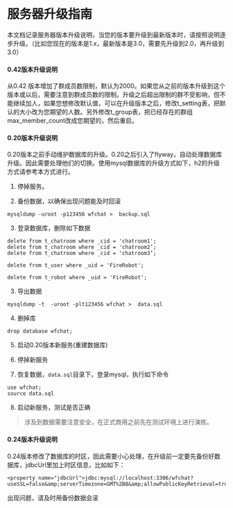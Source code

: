 # 服务器升级指南
本文档记录服务器版本升级说明，当您的版本要升级到最新版本时，请按照说明逐步升级。（比如您现在的版本是1.x，最新版本是3.0，需要先升级到2.0，再升级到3.0）


#### 0.42版本升级说明
从0.42 版本增加了群成员数限制，默认为2000。如果您从之前的版本升级到这个版本或以后，需要注意到群成员数的限制。升级之后超出限制的群不受影响，但不能继续加人，如果您想修改默认值，可以在升级版本之后，修改t_setting表，把默认的大小改为您期望的人数。另外修改t_group表，把已经存在的群组max_member_count改成您期望的，然后重启。

#### 0.20版本升级说明
0.20版本之前手动维护数据库的升级。0.20之后引入了flyway，自动处理数据库升级。因此需要处理他们的切换。使用mysql数据库的升级方式如下，h2的升级方式请参考本方式进行。
1. 停掉服务。

2. 备份数据，以确保出现问题能及时回滚

  ```
  mysqldump -uroot -p123456 wfchat >  backup.sql
  ```
3. 登录数据库，删除如下数据

  ```
  delete from t_chatroom where _cid = 'chatroom1';
  delete from t_chatroom where _cid = 'chatroom2’;
  delete from t_chatroom where _cid = 'chatroom3’;

  delete from t_user where _uid = 'FireRobot';

  delete from t_robot where _uid = 'FireRobot';
  ```

3. 导出数据

  ```
  mysqldump -t  -uroot -plt123456 wfchat >  data.sql
  ```
4. 删掉库

  ```
  drop database wfchat;
  ```
5. 启动0.20版本新服务(重建数据库)

6. 停掉新服务
7. 恢复数据，```data.sql```目录下，登录mysql，执行如下命令

  ```
  use wfchat;
  source data.sql
  ```
8. 启动新服务，测试是否正确

> 涉及到数据需要注意安全，在正式商用之前先在测试环境上进行演练。

#### 0.24版本升级说明
0.24版本修改了数据库的时区，因此需要小心处理，在升级前一定要先备份好数据库，jdbcUrl里加上时区信息，比如如下：
```
<property name="jdbcUrl">jdbc:mysql://localhost:3306/wfchat?useSSL=false&amp;serverTimezone=GMT%2B8&amp;allowPublicKeyRetrieval=true&amp;useUnicode=true&amp;characterEncoding=utf8</property>
```
出现问题，请及时用备份数据会滚

